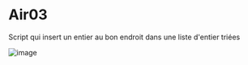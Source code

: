 # Air03
Script qui insert un entier au bon endroit dans une liste d'entier triées

![image](https://user-images.githubusercontent.com/83811609/178302180-72eb310f-ec2f-4753-8d4c-3564b6feb826.png)

